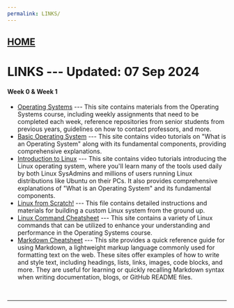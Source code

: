 ```yaml
---
permalink: LINKS/
---
```


## [HOME](../)

# **LINKS** --- Updated: 07 Sep 2024

#### Week 0 & Week 1

* [Operating Systems](https://os.vlsm.org/)
  --- This site contains materials from the Operating Systems course, including weekly assignments that need to be completed each week, reference repositories from senior students from previous years, guidelines on how to contact professors, and more.
* [Basic Operating System](https://www.youtube.com/watch?v=VjPgYcQqqN0&t=113s)
  --- This site contains video tutorials on "What is an Operating System" along with its fundamental components, providing comprehensive explanations.
* [Introduction to Linux](https://youtu.be/sWbUDq4S6Y8?si=3Ft90sXH5h6t9mL0)
  --- This site contains video tutorials introducing the Linux operating system, where you'll learn many of the tools used daily by both Linux SysAdmins and millions of users running Linux distributions like Ubuntu on their PCs. It also provides comprehensive explanations of "What is an Operating System" and its fundamental components.
* [Linux from Scratch!](https://www.linuxfromscratch.org/lfs/downloads/12.0/LFS-BOOK-12.0.pdf)
  --- This file contains detailed instructions and materials for building a custom Linux system from the ground up.
* [Linux Command Cheatsheet](https://www.geeksforgeeks.org/linux-commands-cheat-sheet/)
  --- This site contains a variety of Linux commands that can be utilized to enhance your understanding and performance in the Operating Systems course.
* [Markdown Cheatsheet](https://github.com/adam-p/markdown-here/wiki/Markdown-Cheatsheet)
  --- This site provides a quick reference guide for using Markdown, a lightweight markup language commonly used for formatting text on the web. These sites offer examples of how to write and style text, including headings, lists, links, images, code blocks, and more. They are useful for learning or quickly recalling Markdown syntax when writing documentation, blogs, or GitHub README files.
<br>
<hr>
